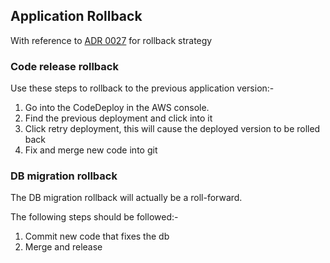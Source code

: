 ## Application Rollback


With reference to [ADR 0027](../architecture/decisions/0027-recovery-rollback-strategy.md) for rollback strategy
### Code release rollback

Use these steps to rollback to the previous application version:-

1. Go into the CodeDeploy in the AWS console.
2. Find the previous deployment and click into it
3. Click retry deployment, this will cause the deployed version to be rolled back
4. Fix and merge new code into git

### DB migration rollback
The DB migration rollback will actually be a roll-forward.

The following steps should be followed:-

1. Commit new code that fixes the db
2. Merge and release
